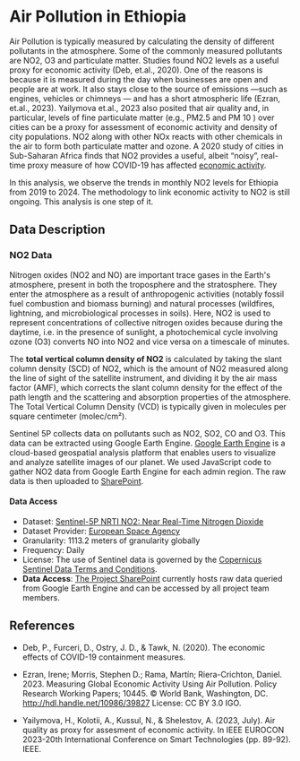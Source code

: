 # Air Pollution in Ethiopia

Air Pollution is typically measured by calculating the density of different pollutants in the atmosphere. Some of the commonly measured pollutants are NO2, O3 and particulate matter. Studies found NO2 levels as a useful proxy for economic activity (Deb, et.al., 2020). One of the reasons is because it is measured during the day when businesses are open and people are at work. It also stays close to the source of emissions —such as engines, vehicles or chimneys — and has a short atmospheric life (Ezran, et.al., 2023). Yailymova et.al., 2023 also posited that air quality and, in particular, levels of fine particulate matter (e.g., PM2.5 and PM 10 ) over cities can be a proxy for assessment of economic activity and density of city populations. NO2 along with other NOx reacts with other chemicals in the air to form both particulate matter and ozone. A 2020 study of cities in Sub-Saharan Africa finds that NO2 provides a useful, albeit “noisy”, real-time proxy measure of how COVID-19 has affected [economic activity](https://blogs.worldbank.org/developmenttalk/what-nitrogen-dioxide-emissions-tell-us-about-fragile-recovery-south-asia).

In this analysis, we observe the trends in monthly NO2 levels for Ethiopia from 2019 to 2024. The methodology to link economic activity to NO2 is still ongoing. This analysis is one step of it. 

## Data Description

### NO2 Data

Nitrogen oxides (NO2 and NO) are important trace gases in the Earth's atmosphere, present in both the troposphere and the stratosphere. They enter the atmosphere as a result of anthropogenic activities (notably fossil fuel combustion and biomass burning) and natural processes (wildfires, lightning, and microbiological processes in soils). Here, NO2 is used to represent concentrations of collective nitrogen oxides because during the daytime, i.e. in the presence of sunlight, a photochemical cycle involving ozone (O3) converts NO into NO2 and vice versa on a timescale of minutes.

The **total vertical column density of NO2** is calculated by taking the slant column density (SCD) of NO2, which is the amount of NO2 measured along the line of sight of the satellite instrument, and dividing it by the air mass factor (AMF), which corrects the slant column density for the effect of the path length and the scattering and absorption properties of the atmosphere. The Total Vertical Column Density (VCD) is typically given in molecules per square centimeter (molec/cm²).

Sentinel 5P collects data on pollutants such as NO2, SO2, CO and O3. This data can be extracted using Google Earth Engine. [Google Earth Engine](https://earthengine.google.com/) is a cloud-based geospatial analysis platform that enables users to visualize and analyze satellite images of our planet. We used JavaScript code to gather NO2 data from Google Earth Engine for each admin region. The raw data is then uploaded to [SharePoint](https://worldbankgroup.sharepoint.com/teams/DevelopmentDataPartnershipCommunity-WBGroup/Shared%20Documents/Forms/AllItems.aspx?ga=1&id=%2Fteams%2FDevelopmentDataPartnershipCommunity%2DWBGroup%2FShared%20Documents%2FProjects%2FData%20Lab%2FEthiopia%20Reform%20Monitoring%20Program%2FData%2Fair%5Fpollution&viewid=80cdadb3%2D8bb3%2D47ae%2D8b18%2Dc1dd89c373c5).

#### Data Access

* Dataset: [Sentinel-5P NRTI NO2: Near Real-Time Nitrogen Dioxide](https://developers.google.com/earth-engine/datasets/catalog/COPERNICUS_S5P_NRTI_L3_NO2)
* Dataset Provider: [European Space Agency](https://sentinel.esa.int/web/sentinel/user-guides/sentinel-5p-tropomi)
* Granularity: 1113.2 meters of granularity globally
* Frequency: Daily
* License: The use of Sentinel data is governed by the [Copernicus Sentinel Data Terms and Conditions](https://sentinel.esa.int/documents/247904/690755/Sentinel_Data_Legal_Notice).
* **Data Access**: [The Project SharePoint](https://worldbankgroup.sharepoint.com/teams/DevelopmentDataPartnershipCommunity-WBGroup/Shared%20Documents/Forms/AllItems.aspx?ga=1&id=%2Fteams%2FDevelopmentDataPartnershipCommunity%2DWBGroup%2FShared%20Documents%2FProjects%2FData%20Lab%2FEthiopia%20Reform%20Monitoring%20Program&viewid=80cdadb3%2D8bb3%2D47ae%2D8b18%2Dc1dd89c373c5) currently hosts raw data queried from Google Earth Engine and can be accessed by all project team members.



## References

- Deb, P., Furceri, D., Ostry, J. D., & Tawk, N. (2020). The economic effects of COVID-19 containment measures.

- Ezran, Irene; Morris, Stephen D.; Rama, Martín; Riera-Crichton, Daniel. 2023. Measuring Global Economic Activity Using Air Pollution. Policy Research Working Papers; 10445. © World Bank, Washington, DC. http://hdl.handle.net/10986/39827 License: CC BY 3.0 IGO.

- Yailymova, H., Kolotii, A., Kussul, N., & Shelestov, A. (2023, July). Air quality as proxy for assesment of economic activity. In IEEE EUROCON 2023-20th International Conference on Smart Technologies (pp. 89-92). IEEE.
